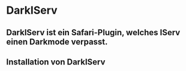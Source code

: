 # DarkIServ
## DarkIServ ist ein Safari-Plugin, welches IServ einen Darkmode verpasst.


## Installation von DarkIServ
